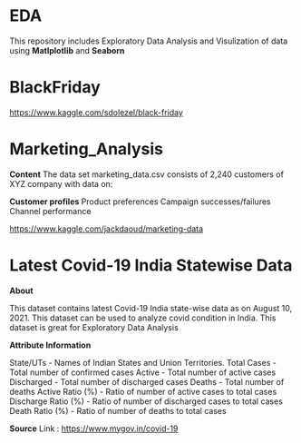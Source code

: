 # EDA
This repository includes Exploratory Data Analysis and Visulization of data using **Matlplotlib** and **Seaborn**

# BlackFriday
https://www.kaggle.com/sdolezel/black-friday

# Marketing_Analysis

**Content**
The data set marketing_data.csv consists of 2,240 customers of XYZ company with data on:

**Customer profiles**
Product preferences
Campaign successes/failures
Channel performance

https://www.kaggle.com/jackdaoud/marketing-data

# Latest Covid-19 India Statewise Data
**About**

This dataset contains latest Covid-19 India state-wise data as on August 10, 2021. This dataset can be used to analyze covid condition in India.
This dataset is great for Exploratory Data Analysis

**Attribute Information**

State/UTs - Names of Indian States and Union Territories.
Total Cases - Total number of confirmed cases
Active - Total number of active cases
Discharged - Total number of discharged cases
Deaths - Total number of deaths
Active Ratio (%) - Ratio of number of active cases to total cases
Discharge Ratio (%) - Ratio of number of discharged cases to total cases
Death Ratio (%) - Ratio of number of deaths to total cases

**Source**
Link : https://www.mygov.in/covid-19

